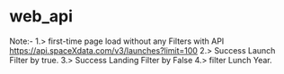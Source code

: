 # web_api

Note:-
1.> first-time page load without any Filters with API https://api.spaceXdata.com/v3/launches?limit=100
2.> Success Launch Filter by true.
3.> Success Landing Filter by False 
4.> filter Lunch Year.
